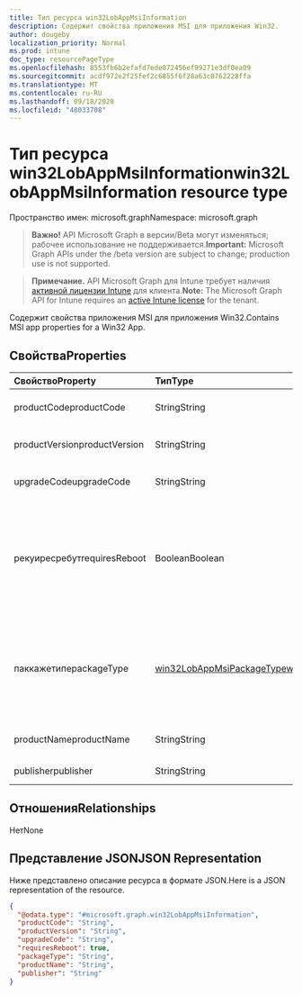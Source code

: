 ```yaml
---
title: Тип ресурса win32LobAppMsiInformation
description: Содержит свойства приложения MSI для приложения Win32.
author: dougeby
localization_priority: Normal
ms.prod: intune
doc_type: resourcePageType
ms.openlocfilehash: 8553fb6b2efafd7ede072456ef99271e3df0ea09
ms.sourcegitcommit: acdf972e2f25fef2c6855f6f28a63c0762228ffa
ms.translationtype: MT
ms.contentlocale: ru-RU
ms.lasthandoff: 09/18/2020
ms.locfileid: "48033708"
---
```

# <a name="win32lobappmsiinformation-resource-type"></a><span data-ttu-id="16fb7-103">Тип ресурса win32LobAppMsiInformation</span><span class="sxs-lookup"><span data-stu-id="16fb7-103">win32LobAppMsiInformation resource type</span></span>

<span data-ttu-id="16fb7-104">Пространство имен: microsoft.graph</span><span class="sxs-lookup"><span data-stu-id="16fb7-104">Namespace: microsoft.graph</span></span>

> <span data-ttu-id="16fb7-105">**Важно!** API Microsoft Graph в версии/Beta могут изменяться; рабочее использование не поддерживается.</span><span class="sxs-lookup"><span data-stu-id="16fb7-105">**Important:** Microsoft Graph APIs under the /beta version are subject to change; production use is not supported.</span></span>

> <span data-ttu-id="16fb7-106">**Примечание.** API Microsoft Graph для Intune требует наличия [активной лицензии Intune](https://go.microsoft.com/fwlink/?linkid=839381) для клиента.</span><span class="sxs-lookup"><span data-stu-id="16fb7-106">**Note:** The Microsoft Graph API for Intune requires an [active Intune license](https://go.microsoft.com/fwlink/?linkid=839381) for the tenant.</span></span>

<span data-ttu-id="16fb7-107">Содержит свойства приложения MSI для приложения Win32.</span><span class="sxs-lookup"><span data-stu-id="16fb7-107">Contains MSI app properties for a Win32 App.</span></span>

## <a name="properties"></a><span data-ttu-id="16fb7-108">Свойства</span><span class="sxs-lookup"><span data-stu-id="16fb7-108">Properties</span></span>
|<span data-ttu-id="16fb7-109">Свойство</span><span class="sxs-lookup"><span data-stu-id="16fb7-109">Property</span></span>|<span data-ttu-id="16fb7-110">Тип</span><span class="sxs-lookup"><span data-stu-id="16fb7-110">Type</span></span>|<span data-ttu-id="16fb7-111">Описание</span><span class="sxs-lookup"><span data-stu-id="16fb7-111">Description</span></span>|
|:---|:---|:---|
|<span data-ttu-id="16fb7-112">productCode</span><span class="sxs-lookup"><span data-stu-id="16fb7-112">productCode</span></span>|<span data-ttu-id="16fb7-113">String</span><span class="sxs-lookup"><span data-stu-id="16fb7-113">String</span></span>|<span data-ttu-id="16fb7-114">Код продукта MSI.</span><span class="sxs-lookup"><span data-stu-id="16fb7-114">The MSI product code.</span></span>|
|<span data-ttu-id="16fb7-115">productVersion</span><span class="sxs-lookup"><span data-stu-id="16fb7-115">productVersion</span></span>|<span data-ttu-id="16fb7-116">String</span><span class="sxs-lookup"><span data-stu-id="16fb7-116">String</span></span>|<span data-ttu-id="16fb7-117">Версия продукта MSI.</span><span class="sxs-lookup"><span data-stu-id="16fb7-117">The MSI product version.</span></span>|
|<span data-ttu-id="16fb7-118">upgradeCode</span><span class="sxs-lookup"><span data-stu-id="16fb7-118">upgradeCode</span></span>|<span data-ttu-id="16fb7-119">String</span><span class="sxs-lookup"><span data-stu-id="16fb7-119">String</span></span>|<span data-ttu-id="16fb7-120">Код обновления MSI.</span><span class="sxs-lookup"><span data-stu-id="16fb7-120">The MSI upgrade code.</span></span>|
|<span data-ttu-id="16fb7-121">рекуиресребут</span><span class="sxs-lookup"><span data-stu-id="16fb7-121">requiresReboot</span></span>|<span data-ttu-id="16fb7-122">Boolean</span><span class="sxs-lookup"><span data-stu-id="16fb7-122">Boolean</span></span>|<span data-ttu-id="16fb7-123">Требует ли приложение MSI перезагрузку компьютера для завершения установки.</span><span class="sxs-lookup"><span data-stu-id="16fb7-123">Whether the MSI app requires the machine to reboot to complete installation.</span></span>|
|<span data-ttu-id="16fb7-124">паккажетипе</span><span class="sxs-lookup"><span data-stu-id="16fb7-124">packageType</span></span>|[<span data-ttu-id="16fb7-125">win32LobAppMsiPackageType</span><span class="sxs-lookup"><span data-stu-id="16fb7-125">win32LobAppMsiPackageType</span></span>](../resources/intune-apps-win32lobappmsipackagetype.md)|<span data-ttu-id="16fb7-126">Тип пакета MSI.</span><span class="sxs-lookup"><span data-stu-id="16fb7-126">The MSI package type.</span></span> <span data-ttu-id="16fb7-127">Возможные значения: `perMachine`, `perUser`, `dualPurpose`.</span><span class="sxs-lookup"><span data-stu-id="16fb7-127">Possible values are: `perMachine`, `perUser`, `dualPurpose`.</span></span>|
|<span data-ttu-id="16fb7-128">productName</span><span class="sxs-lookup"><span data-stu-id="16fb7-128">productName</span></span>|<span data-ttu-id="16fb7-129">String</span><span class="sxs-lookup"><span data-stu-id="16fb7-129">String</span></span>|<span data-ttu-id="16fb7-130">Имя продукта MSI.</span><span class="sxs-lookup"><span data-stu-id="16fb7-130">The MSI product name.</span></span>|
|<span data-ttu-id="16fb7-131">publisher</span><span class="sxs-lookup"><span data-stu-id="16fb7-131">publisher</span></span>|<span data-ttu-id="16fb7-132">String</span><span class="sxs-lookup"><span data-stu-id="16fb7-132">String</span></span>|<span data-ttu-id="16fb7-133">Издатель MSI.</span><span class="sxs-lookup"><span data-stu-id="16fb7-133">The MSI publisher.</span></span>|

## <a name="relationships"></a><span data-ttu-id="16fb7-134">Отношения</span><span class="sxs-lookup"><span data-stu-id="16fb7-134">Relationships</span></span>
<span data-ttu-id="16fb7-135">Нет</span><span class="sxs-lookup"><span data-stu-id="16fb7-135">None</span></span>

## <a name="json-representation"></a><span data-ttu-id="16fb7-136">Представление JSON</span><span class="sxs-lookup"><span data-stu-id="16fb7-136">JSON Representation</span></span>
<span data-ttu-id="16fb7-137">Ниже представлено описание ресурса в формате JSON.</span><span class="sxs-lookup"><span data-stu-id="16fb7-137">Here is a JSON representation of the resource.</span></span>
<!-- {
  "blockType": "resource",
  "@odata.type": "microsoft.graph.win32LobAppMsiInformation"
}
-->
``` json
{
  "@odata.type": "#microsoft.graph.win32LobAppMsiInformation",
  "productCode": "String",
  "productVersion": "String",
  "upgradeCode": "String",
  "requiresReboot": true,
  "packageType": "String",
  "productName": "String",
  "publisher": "String"
}
```






